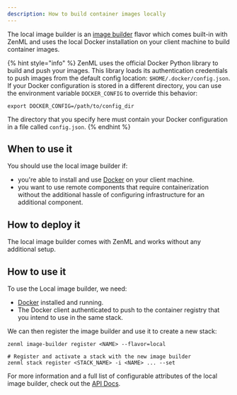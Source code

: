 ```yaml
---
description: How to build container images locally
---
```


The local image builder is an [image builder](image-builders.md) flavor which 
comes built-in with ZenML and uses the local Docker installation on your client
machine to build container images.

{% hint style="info" %}
ZenML uses the official Docker Python library to build and push your images. This library
loads its authentication credentials to push images from the default config location: `$HOME/.docker/config.json`.
If your Docker configuration is stored in a different directory, you can use the environment
variable `DOCKER_CONFIG` to override this behavior:
```shell
export DOCKER_CONFIG=/path/to/config_dir
```
The directory that you specify here must contain your Docker configuration in a file called `config.json`.
{% endhint %}

## When to use it

You should use the local image builder if:
* you're able to install and use [Docker](https://www.docker.com) on your client machine.
* you want to use remote components that require containerization without
the additional hassle of configuring infrastructure for an additional component.

## How to deploy it

The local image builder comes with ZenML and works without any additional setup.

## How to use it

To use the Local image builder, we need:
* [Docker](https://www.docker.com) installed and running.
* The Docker client authenticated to push to the container registry that
you intend to use in the same stack.

We can then register the image builder and use it to create a new stack:
```shell
zenml image-builder register <NAME> --flavor=local

# Register and activate a stack with the new image builder
zenml stack register <STACK_NAME> -i <NAME> ... --set
```

For more information and a full list of configurable attributes of the local 
image builder, check out the [API Docs](https://apidocs.zenml.io/latest/core_code_docs/core-image_builders/#zenml.image_builders.local_image_builder.LocalImageBuilder).
